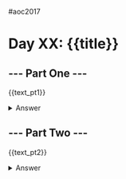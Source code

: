 #aoc2017
# Day XX: {{title}} 

## --- Part One ---

{{text_pt1}}

<details>
  <summary>Answer</summary>
  <pre>Puzzle answer was {{answer_pt1}}.</pre>
</details>


## --- Part Two ---

{{text_pt2}}

<details>
  <summary>Answer</summary>
  <pre>Puzzle answer was {{answer_pt2}}.</pre>
</details>
